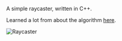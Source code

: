 A simple raycaster, written in C++.

Learned a lot from about the algorithm [here](http://lodev.org/cgtutor/raycasting.html).

![Raycaster](https://i.imgur.com/xJDh0U0.png)
